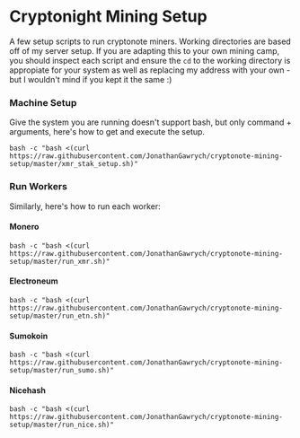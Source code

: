 # Cryptonight Mining Setup

A few setup scripts to run cryptonote miners. Working directories are based off of my server setup. If you are adapting this to your own mining camp, you should 
inspect each script and ensure the `cd` to the working directory is appropiate for your system as well as replacing my address with your own - but I wouldn't mind 
if 
you kept it the same :)

### Machine Setup

Give the system you are running doesn't support bash, but only command + arguments, here's how to get and execute the setup.

```
bash -c "bash <(curl https://raw.githubusercontent.com/JonathanGawrych/cryptonote-mining-setup/master/xmr_stak_setup.sh)"
```

### Run Workers

Similarly, here's how to run each worker:

#### Monero

```
bash -c "bash <(curl https://raw.githubusercontent.com/JonathanGawrych/cryptonote-mining-setup/master/run_xmr.sh)"
```

#### Electroneum

```
bash -c "bash <(curl https://raw.githubusercontent.com/JonathanGawrych/cryptonote-mining-setup/master/run_etn.sh)"
```

#### Sumokoin

```
bash -c "bash <(curl https://raw.githubusercontent.com/JonathanGawrych/cryptonote-mining-setup/master/run_sumo.sh)"
```

#### Nicehash

```
bash -c "bash <(curl https://raw.githubusercontent.com/JonathanGawrych/cryptonote-mining-setup/master/run_nice.sh)"
```
